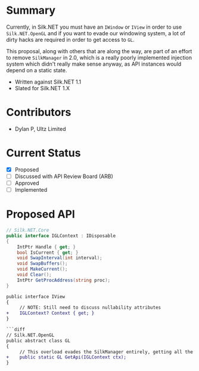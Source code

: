 # Summary
Currently, in Silk.NET you must have an `IWindow` or `IView` in order to use `Silk.NET.OpenGL`
and if you want to evade our windowing system, a lot of dirty hacks are required in order to
get access to `GL`. 

This proposal, along with others that are along the way, are part of an effort to remove
`SilkManager` in 2.0, which is a really poorly implemented injection system which didn't
really make sense anyway, as API instances would depend on a static state.

- Written against Silk.NET 1.1
- Slated for Silk.NET 1.X

# Contributors
- Dylan P, Ultz Limited

# Current Status
- [x] Proposed
- [ ] Discussed with API Review Board (ARB)
- [ ] Approved
- [ ] Implemented

# Proposed API
```cs
// Silk.NET.Core
public interface IGLContext : IDisposable
{
    IntPtr Handle { get; }
    bool IsCurrent { get; }
    void SwapInterval(int interval);
    void SwapBuffers();
    void MakeCurrent();
    void Clear();
    IntPtr GetProcAddress(string proc);
}
```

```diff
public interface IView
{
     // NOTE: Still need to discuss nullability attributes
+    IGLContext? Context { get; }
}

```diff
// Silk.NET.OpenGL
public abstract class GL
{
     // This overload evades the SilkManager entirely, getting all the data it needs from the context.
+    public static GL GetApi(IGLContext ctx);
}
```
